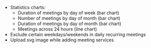 - Statistics charts:
  - Duration of meetings by day of week (bar chart)
  - Number of meetings by day of month (bar chart)
  - Duration of meetings by day of month (bar chart)
  - Meetings across 24 hours (line chart)
- Exclude certain weekdays/weekends in daily recurring meetings
- Upload svg image while adding meeting services
